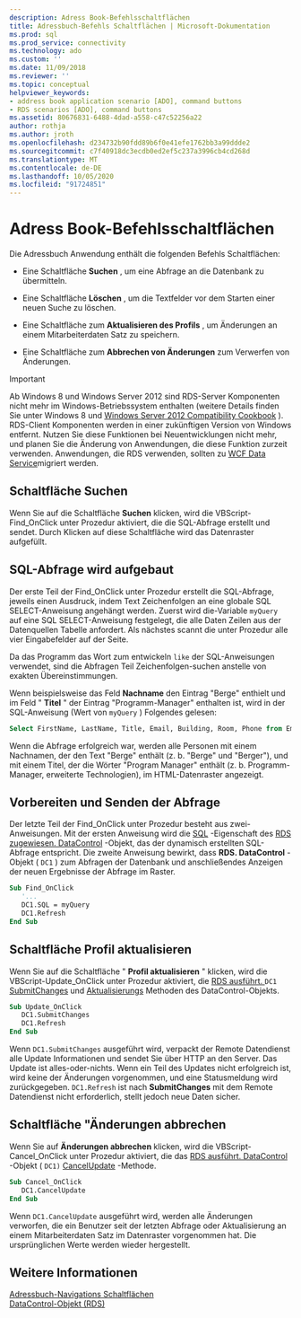 ```yaml
---
description: Adress Book-Befehlsschaltflächen
title: Adressbuch-Befehls Schaltflächen | Microsoft-Dokumentation
ms.prod: sql
ms.prod_service: connectivity
ms.technology: ado
ms.custom: ''
ms.date: 11/09/2018
ms.reviewer: ''
ms.topic: conceptual
helpviewer_keywords:
- address book application scenario [ADO], command buttons
- RDS scenarios [ADO], command buttons
ms.assetid: 80676831-6488-4dad-a558-c47c52256a22
author: rothja
ms.author: jroth
ms.openlocfilehash: d234732b90fdd89b6f0e41efe1762bb3a99ddde2
ms.sourcegitcommit: c7f40918dc3ecdb0ed2ef5c237a3996cb4cd268d
ms.translationtype: MT
ms.contentlocale: de-DE
ms.lasthandoff: 10/05/2020
ms.locfileid: "91724851"
---
```

# <a name="address-book-command-buttons"></a>Adress Book-Befehlsschaltflächen
Die Adressbuch Anwendung enthält die folgenden Befehls Schaltflächen:  
  
-   Eine Schaltfläche **Suchen** , um eine Abfrage an die Datenbank zu übermitteln.  
  
-   Eine Schaltfläche **Löschen** , um die Textfelder vor dem Starten einer neuen Suche zu löschen.  
  
-   Eine Schaltfläche zum **Aktualisieren des Profils** , um Änderungen an einem Mitarbeiterdaten Satz zu speichern.  
  
-   Eine Schaltfläche zum **Abbrechen von Änderungen** zum Verwerfen von Änderungen.  
  
> [!IMPORTANT]
>  Ab Windows 8 und Windows Server 2012 sind RDS-Server Komponenten nicht mehr im Windows-Betriebssystem enthalten (weitere Details finden Sie unter Windows 8 und [Windows Server 2012 Compatibility Cookbook](https://www.microsoft.com/download/details.aspx?id=27416) ). RDS-Client Komponenten werden in einer zukünftigen Version von Windows entfernt. Nutzen Sie diese Funktionen bei Neuentwicklungen nicht mehr, und planen Sie die Änderung von Anwendungen, die diese Funktion zurzeit verwenden. Anwendungen, die RDS verwenden, sollten zu [WCF Data Service](/dotnet/framework/wcf/)migriert werden.  
  
## <a name="find-button"></a>Schaltfläche Suchen  
 Wenn Sie auf die Schaltfläche **Suchen** klicken, wird die VBScript-Find_OnClick unter Prozedur aktiviert, die die SQL-Abfrage erstellt und sendet. Durch Klicken auf diese Schaltfläche wird das Datenraster aufgefüllt.  
  
## <a name="building-the-sql-query"></a>SQL-Abfrage wird aufgebaut  
 Der erste Teil der Find_OnClick unter Prozedur erstellt die SQL-Abfrage, jeweils einen Ausdruck, indem Text Zeichenfolgen an eine globale SQL SELECT-Anweisung angehängt werden. Zuerst wird die-Variable `myQuery` auf eine SQL SELECT-Anweisung festgelegt, die alle Daten Zeilen aus der Datenquellen Tabelle anfordert. Als nächstes scannt die unter Prozedur alle vier Eingabefelder auf der Seite.  
  
 Da das Programm das Wort zum entwickeln `like` der SQL-Anweisungen verwendet, sind die Abfragen Teil Zeichenfolgen-suchen anstelle von exakten Übereinstimmungen.  
  
 Wenn beispielsweise das Feld **Nachname** den Eintrag "Berge" enthielt und im Feld " **Titel** " der Eintrag "Programm-Manager" enthalten ist, wird in der SQL-Anweisung (Wert von `myQuery` ) Folgendes gelesen:  
  
```sql
Select FirstName, LastName, Title, Email, Building, Room, Phone from Employee where lastname like 'Berge%' and title like 'Program Manager%'  
```  
  
 Wenn die Abfrage erfolgreich war, werden alle Personen mit einem Nachnamen, der den Text "Berge" enthält (z. b. "Berge" und "Berger"), und mit einem Titel, der die Wörter "Program Manager" enthält (z. b. Programm-Manager, erweiterte Technologien), im HTML-Datenraster angezeigt.  
  
## <a name="preparing-and-sending-the-query"></a>Vorbereiten und Senden der Abfrage  
 Der letzte Teil der Find_OnClick unter Prozedur besteht aus zwei-Anweisungen. Mit der ersten Anweisung wird die [SQL](../../reference/rds-api/sql-property.md) -Eigenschaft des [RDS zugewiesen. DataControl](../../reference/rds-api/datacontrol-object-rds.md) -Objekt, das der dynamisch erstellten SQL-Abfrage entspricht. Die zweite Anweisung bewirkt, dass **RDS. DataControl** -Objekt ( `DC1` ) zum Abfragen der Datenbank und anschließendes Anzeigen der neuen Ergebnisse der Abfrage im Raster.  
  
```vb
Sub Find_OnClick  
   '...  
   DC1.SQL = myQuery  
   DC1.Refresh  
End Sub  
```  
  
## <a name="update-profile-button"></a>Schaltfläche Profil aktualisieren  
 Wenn Sie auf die Schaltfläche " **Profil aktualisieren** " klicken, wird die VBScript-Update_OnClick unter Prozedur aktiviert, die [RDS ausführt. ](../../reference/rds-api/datacontrol-object-rds.md) `DC1` [SubmitChanges](../../reference/rds-api/submitchanges-method-rds.md) und [Aktualisierungs](../../reference/rds-api/refresh-method-rds.md) Methoden des DataControl-Objekts.  
  
```vb
Sub Update_OnClick  
   DC1.SubmitChanges  
   DC1.Refresh  
End Sub  
```  
  
 Wenn `DC1.SubmitChanges` ausgeführt wird, verpackt der Remote Datendienst alle Update Informationen und sendet Sie über HTTP an den Server. Das Update ist alles-oder-nichts. Wenn ein Teil des Updates nicht erfolgreich ist, wird keine der Änderungen vorgenommen, und eine Statusmeldung wird zurückgegeben. `DC1.Refresh` ist nach **SubmitChanges** mit dem Remote Datendienst nicht erforderlich, stellt jedoch neue Daten sicher.  
  
## <a name="cancel-changes-button"></a>Schaltfläche "Änderungen abbrechen  
 Wenn Sie auf **Änderungen abbrechen** klicken, wird die VBScript-Cancel_OnClick unter Prozedur aktiviert, die das [RDS ausführt. DataControl](../../reference/rds-api/datacontrol-object-rds.md) -Objekt ( `DC1)` [CancelUpdate](../../reference/rds-api/cancelupdate-method-rds.md) -Methode.  
  
```vb
Sub Cancel_OnClick  
   DC1.CancelUpdate  
End Sub  
```  
  
 Wenn `DC1.CancelUpdate` ausgeführt wird, werden alle Änderungen verworfen, die ein Benutzer seit der letzten Abfrage oder Aktualisierung an einem Mitarbeiterdaten Satz im Datenraster vorgenommen hat. Die ursprünglichen Werte werden wieder hergestellt.  
  
## <a name="see-also"></a>Weitere Informationen  
 [Adressbuch-Navigations Schaltflächen](./address-book-navigation-buttons.md)   
 [DataControl-Objekt (RDS)](../../reference/rds-api/datacontrol-object-rds.md)